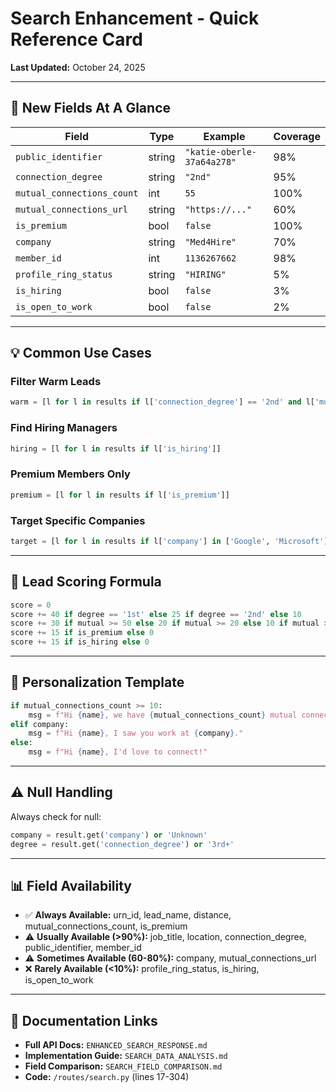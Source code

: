 # Search Enhancement - Quick Reference Card

**Last Updated:** October 24, 2025

---

## 🚀 New Fields At A Glance

| Field | Type | Example | Coverage |
|-------|------|---------|----------|
| `public_identifier` | string | `"katie-oberle-37a64a278"` | 98% |
| `connection_degree` | string | `"2nd"` | 95% |
| `mutual_connections_count` | int | `55` | 100% |
| `mutual_connections_url` | string | `"https://..."` | 60% |
| `is_premium` | bool | `false` | 100% |
| `company` | string | `"Med4Hire"` | 70% |
| `member_id` | int | `1136267662` | 98% |
| `profile_ring_status` | string | `"HIRING"` | 5% |
| `is_hiring` | bool | `false` | 3% |
| `is_open_to_work` | bool | `false` | 2% |

---

## 💡 Common Use Cases

### Filter Warm Leads
```python
warm = [l for l in results if l['connection_degree'] == '2nd' and l['mutual_connections_count'] >= 10]
```

### Find Hiring Managers
```python
hiring = [l for l in results if l['is_hiring']]
```

### Premium Members Only
```python
premium = [l for l in results if l['is_premium']]
```

### Target Specific Companies
```python
target = [l for l in results if l['company'] in ['Google', 'Microsoft']]
```

---

## 🎯 Lead Scoring Formula

```python
score = 0
score += 40 if degree == '1st' else 25 if degree == '2nd' else 10
score += 30 if mutual >= 50 else 20 if mutual >= 20 else 10 if mutual >= 5 else 0
score += 15 if is_premium else 0
score += 15 if is_hiring else 0
```

---

## 📝 Personalization Template

```python
if mutual_connections_count >= 10:
    msg = f"Hi {name}, we have {mutual_connections_count} mutual connections!"
elif company:
    msg = f"Hi {name}, I saw you work at {company}."
else:
    msg = f"Hi {name}, I'd love to connect!"
```

---

## ⚠️ Null Handling

Always check for null:
```python
company = result.get('company') or 'Unknown'
degree = result.get('connection_degree') or '3rd+'
```

---

## 📊 Field Availability

- ✅ **Always Available:** urn_id, lead_name, distance, mutual_connections_count, is_premium
- ⚠️ **Usually Available (>90%):** job_title, location, connection_degree, public_identifier, member_id
- ⚠️ **Sometimes Available (60-80%):** company, mutual_connections_url
- ❌ **Rarely Available (<10%):** profile_ring_status, is_hiring, is_open_to_work

---

## 🔗 Documentation Links

- **Full API Docs:** `ENHANCED_SEARCH_RESPONSE.md`
- **Implementation Guide:** `SEARCH_DATA_ANALYSIS.md`
- **Field Comparison:** `SEARCH_FIELD_COMPARISON.md`
- **Code:** `/routes/search.py` (lines 17-304)

